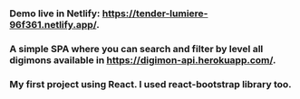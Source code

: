### Demo live in Netlify: https://tender-lumiere-96f361.netlify.app/.
### A simple SPA where you can search and filter by level all digimons available in https://digimon-api.herokuapp.com/.
### My first project using React. I used react-bootstrap library too.

